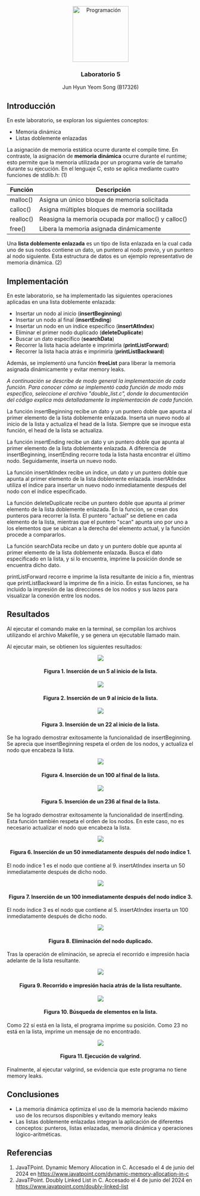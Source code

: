 <div align="center">
  <a href="https://github.com/junyeom/IE-0117">
    <img src="images/five.png" alt="Programación" width="150" height="150">
  </a>

  <h3 align="center">Laboratorio 5</h3>

  <p align="center">
    Jun Hyun Yeom Song (B17326)
  </p>
</div>

## Introducción

En este laboratorio, se exploran los siguientes conceptos:

* Memoria dinámica
* Listas doblemente enlazadas

La asignación de memoria estática ocurre durante el compile time. En contraste, la asignación de **memoria dinámica** ocurre durante el runtime; esto permite que la memoria utilizada por un programa varíe de tamaño durante su ejecución. En el lenguaje C, esto se aplica mediante cuatro funciones de stdlib.h: (1)

|Función|Descripción|
|---|---|
|malloc()|Asigna un único bloque de memoria solicitada|
|calloc()|Asigna múltiples bloques de memoria socilitada|
|realloc()|Reasigna la memoria ocupada por malloc() y calloc()|
|free()|Libera la memoria asignada dinámicamente|

Una **lista doblemente enlazada** es un tipo de lista enlazada en la cual cada uno de sus nodos contiene un dato, un puntero al nodo previo, y un puntero al nodo siguiente. Esta estructura de datos es un ejemplo representativo de memoria dinámica. (2)

## Implementación

En este laboratorio, se ha implementado las siguientes operaciones aplicadas en una lista doblemente enlazada:

* Insertar un nodo al inicio (**insertBeginning**)
* Insertar un nodo al final (**insertEnding**)
* Insertar un nodo en un índice específico (**insertAtIndex**)
* Eliminar el primer nodo duplicado (**deleteDuplicate**)
* Buscar un dato específico (**searchData**)
* Recorrer la lista hacia adelante e imprimirla (**printListForward**)
* Recorrer la lista hacia atrás e imprimirla (**printListBackward**)

Además, se implementó una función **freeList** para liberar la memoria asignada dinámicamente y evitar memory leaks.

*A continuación se describe de modo general la implementación de cada función. Para conocer cómo se implementó cada función de modo más específico, seleccione el archivo "double_list.c", donde la documentación del código explica más detalladamente la implementación de cada función.*

La función insertBeginning recibe un dato y un puntero doble que apunta al primer elemento de la lista doblemente enlazada. Inserta un nuevo nodo al inicio de la lista y actualiza el head de la lista. Siempre que se invoque esta función, el head de la lista se actualiza.

La función insertEnding recibe un dato y un puntero doble que apunta al primer elemento de la lista doblemente enlazada. A diferencia de insertBeginning, insertEnding recorre toda la lista hasta encontrar el último nodo. Seguidamente, inserta un nuevo nodo.

La función insertAtIndex recibe un índice, un dato y un puntero doble que apunta al primer elemento de la lista doblemente enlazada. insertAtIndex utiliza el índice para insertar un nuevo nodo inmediatamente después del nodo con el índice especificado.

La función deleteDuplicate recibe un puntero doble que apunta al primer elemento de la lista doblemente enlazada. En la función, se crean dos punteros para recorrer la lista. El puntero "actual" se detiene en cada elemento de la lista, mientras que el puntero "scan" apunta uno por uno a los elementos que se ubican a la derecha del elemento actual, y la función procede a compararlos.

La función searchData recibe un dato y un puntero doble que apunta al primer elemento de la lista doblemente enlazada. Busca el dato especificado en la lista, y si lo encuentra, imprime la posición donde se encuentra dicho dato.

printListForward recorre e imprime la lista resultante de inicio a fin, mientras que printListBackward la imprime de fin a inicio. En estas funciones, se ha incluido la impresión de las direcciones de los nodos y sus lazos para visualizar la conexión entre los nodos.

## Resultados

Al ejecutar el comando make en la terminal, se compilan los archivos utilizando el archivo Makefile, y se genera un ejecutable llamado main.

Al ejecutar main, se obtienen los siguientes resultados:

<div align="center">
  <img src="images/1.png">
  <h4 align="center">Figura 1. Inserción de un 5 al inicio de la lista.</h4>
</div>

<div align="center">
  <img src="images/2.png">
  <h4 align="center">Figura 2. Inserción de un 9 al inicio de la lista.</h4>
</div>

<div align="center">
  <img src="images/3.png">
  <h4 align="center">Figura 3. Inserción de un 22 al inicio de la lista.</h4>
</div>

Se ha logrado demostrar exitosamente la funcionalidad de insertBeginning. Se aprecia que insertBeginning respeta el orden de los nodos, y actualiza el nodo que encabeza la lista.

<div align="center">
  <img src="images/4.png">
  <h4 align="center">Figura 4. Inserción de un 100 al final de la lista. </h4>
</div>

<div align="center">
  <img src="images/5.png">
  <h4 align="center">Figura 5. Inserción de un 236 al final de la lista.</h4>
</div>

Se ha logrado demostrar exitosamente la funcionalidad de insertEnding. Esta función también respeta el orden de los nodos. En este caso, no es necesario actualizar el nodo que encabeza la lista.

<div align="center">
  <img src="images/6.png">
  <h4 align="center">Figura 6. Inserción de un 50 inmediatamente después del nodo índice 1.</h4>
</div>

El nodo índice 1 es el nodo que contiene al 9. insertAtIndex inserta un 50 inmediatamente después de dicho nodo.

<div align="center">
  <img src="images/7.png">
  <h4 align="center">Figura 7. Inserción de un 100 inmediatamente después del nodo índice 3.</h4>
</div>

El nodo índice 3 es el nodo que contiene al 5. insertAtIndex inserta un 100 inmediatamente después de dicho nodo.

<div align="center">
  <img src="images/8.png">
  <h4 align="center">Figura 8. Eliminación del nodo duplicado.</h4>
</div>

Tras la operación de eliminación, se aprecia el recorrido e impresión hacia adelante de la lista resultante.

<div align="center">
  <img src="images/9.png">
  <h4 align="center">Figura 9. Recorrido e impresión hacia atrás de la lista resultante.</h4>
</div>

<div align="center">
  <img src="images/10.png">
  <h4 align="center">Figura 10. Búsqueda de elementos en la lista.</h4>
</div>

Como 22 sí está en la lista, el programa imprime su posición.
Como 23 no está en la lista, imprime un mensaje de no encontrado.

<div align="center">
  <img src="images/11.png">
  <h4 align="center">Figura 11. Ejecución de valgrind.</h4>
</div>

Finalmente, al ejecutar valgrind, se evidencia que este programa no tiene memory leaks.

## Conclusiones

* La memoria dinámica optimiza el uso de la memoria haciendo máximo uso de los recursos disponibles y evitando memory leaks
* Las listas doblemente enlazadas integran la aplicación de diferentes conceptos: punteros, listas enlazadas, memoria dinámica y operaciones lógico-aritméticas.

## Referencias

1. JavaTPoint. Dynamic Memory Allocation in C. Accesado el 4 de junio del 2024 en https://www.javatpoint.com/dynamic-memory-allocation-in-c
2. JavaTPoint. Doubly Linked List in C. Accesado el 4 de junio del 2024 en https://www.javatpoint.com/doubly-linked-list